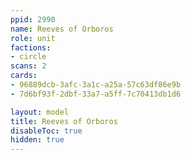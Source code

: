 ```yaml
---
ppid: 2990
name: Reeves of Orboros
role: unit
factions:
- circle
scans: 2
cards:
- 96889dcb-3afc-3a1c-a25a-57c63df86e9b
- 7d6bf93f-2dbf-33a7-a5ff-7c70413db1d6

layout: model
title: Reeves of Orboros
disableToc: true
hidden: true
---
```


